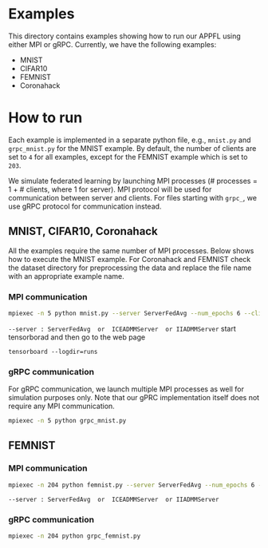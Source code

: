 # Examples

This directory contains examples showing how to run our APPFL using either MPI or gRPC.
Currently, we have the following examples:

- MNIST
- CIFAR10
- FEMNIST
- Coronahack

# How to run

Each example is implemented in a separate python file, e.g., `mnist.py` and `grpc_mnist.py` for the MNIST example.
By default, the number of clients are set to `4` for all examples, except for the FEMNIST example which is set to `203`.

We simulate federated learning by launching MPI processes (# processes = 1 + # clients, where 1 for server).
MPI protocol will be used for communication between server and clients.
For files starting with `grpc_`, we use gRPC protocol for communication instead.

## MNIST, CIFAR10, Coronahack

All the examples require the same number of MPI processes.
Below shows how to execute the MNIST example.
For Coronahack and FEMNIST check the dataset directory for preprocessing the data and replace the file name with an appropriate example name.


### MPI communication

```bash
mpiexec -n 5 python mnist.py --server ServerFedAvg --num_epochs 6 --client_lr 0.01
```
`--server : ServerFedAvg  or  ICEADMMServer  or IIADMMServer`
start tensorborad and then go to the web page
```shell
tensorboard --logdir=runs
```

### gRPC communication

For gRPC communication, we launch multiple MPI processes as well for simulation purposes only.
Note that our gPRC implementation itself does not require any MPI communication.

```bash
mpiexec -n 5 python grpc_mnist.py
```

## FEMNIST

### MPI communication

```bash
mpiexec -n 204 python femnist.py --server ServerFedAvg --num_epochs 6 --client_lr 0.01
```
`--server : ServerFedAvg  or  ICEADMMServer  or IIADMMServer`
### gRPC communication

```bash
mpiexec -n 204 python grpc_femnist.py
```
